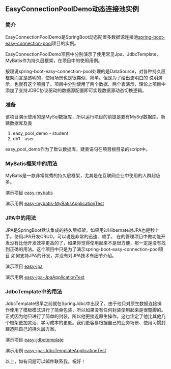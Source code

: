 ## EasyConnectionPoolDemo动态连接池实例
### 简介
EasyConnectionPoolDemo是SpringBoot动态配置多数据源连接池[spring-boot-easy-connection-pool](https://github.com/xieyucan/spring-boot-easy-connection-pool "spring-boot-easy-connection-pool")项目的实例。

EasyConnectionPoolDemo项目中分别演示了使用常见Jpa、JdbcTemplate、MyBatis作为持久层框架，在项目中的使用用例。

按理说spring-boot-easy-connection-pool处理的是DataSource，对各种持久层框架而言是透明的，使用场景也是很类似、简单。但是为了给出更明白的
说明演示，也就有这个项目了。项目中分别使用了两个数据、两个表演示，理论上项目中添加了支持JDBC协议驱动的数据源配置即可实现数据源动态切换逻辑。

### 准备
该项目演示使用的是MySql数据库，所以运行项目的前提是要有MySql数据库。新建数据库及表
 1. easy_pool_demo - student
 2. db1 - user

easy_pool_demo作为了默认数据库，建表语句在项目根目录的script中。

### MyBatis框架中的用法
MyBatis是一款非常优秀的持久层框架，尤其是在互联网企业中使用的人群超级多。

演示项目 [easy-mybatis](https://github.com/xieyucan/easy-connection-pool-demo/tree/master/easy-mybatis)

演示用例 [easy-mybatis-MyBatisApplicationTest](https://github.com/xieyucan/easy-connection-pool-demo/tree/master/easy-mybatis/src/test/java/com/xieahui/easy/mybatis)


### JPA中的用法
JPA是SpringBoot默认集成的持久层框架，如果用过Hibernate对JPA也是秒上手。使用JPA开发CRUD，可以说是非常的迅速、顺手。
在的管理项目中做功能开发没有比他开发效率更高的了，如果你觉得使用起来不是很方便，那一定是没有找到正确的用法。这个项目中只是为了演示spring-boot-easy-connection-pool项目
如何支持JPA的开发，并没有对JPA技术有细节介绍。

演示项目 [easy-jpa](https://github.com/xieyucan/easy-connection-pool-demo/tree/master/easy-jpa)

演示用例 [easy-jpa-JpaApplicationTest](https://github.com/xieyucan/easy-connection-pool-demo/blob/master/easy-jpa/src/test/java/com/xieahui/easy/jpa)


### JdbcTemplate中的用法
JdbcTemplate很早之前就在SpringJdbc中出现了。由于他只对原生数据连接操作使用了模板模式进行了简单包装，所以如果没有任何封装使用起来是很蹩脚的。
正式因为他只进行了简单的封装，所以他更接近原生操作。这也注定了他比其他几个框架更加灵活、学习成本的更低。我们更容易根据自己的业务场景、使用习惯封建造除自己的持久层方案。

演示项目 [easy-jdbctemplate](https://github.com/xieyucan/easy-connection-pool-demo/tree/master/easy-jdbctemplate)

演示用例 [easy-jpa-JdbcTemplateApplicationTest](https://github.com/xieyucan/easy-connection-pool-demo/tree/master/easy-jdbctemplate/src/test/java/com/xieahui/easy/jdbctemplate)

以上，如有问题可以邮件联系我。祝好！

